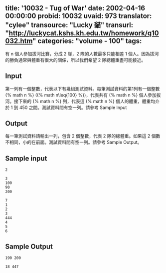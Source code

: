 title: '10032 - Tug of War'
date: 2002-04-16 00:00:00
probid: 10032
uvaid: 973
translator: "cylee"
transource: "Lucky 貓"
transurl: "http://luckycat.kshs.kh.edu.tw/homework/q10032.htm"
categories: "volume - 100"
tags:
---

有 n 個人參加拔河比賽，分成 2 隊，2 隊的人數最多只能相差 1 個人。因為拔河的勝負通常與體重有很大的關係，所以我們希望 2 隊總體重盡可能接近。

## Input ##

第一列有一個整數，代表以下有幾組測試資料。每筆測試資料的第1列有一個整數 {% math n %} ({% math n\leq{100} %})，代表共有 {% math n %} 個人參加拔河。接下來的 {% math n %} 列，代表這 {% math n %} 個人的體重，體重均介於 1 到 450 之間。測試資料間有空一列。請參考 Sample Input

## Output ##

每一筆測試資料請輸出一列，包含 2 個整數，代表 2 隊的總體重。如果這 2 個數不相同，小的在前面。測試資料間有空一列。請參考 Sample Output。

## Sample input ##

	2

	3
	100
	90
	200

	7
	1
	2
	3
	444
	4
	5
	6

## Sample Output ##

	190 200

	18 447